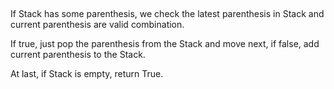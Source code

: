 ##
If Stack has some parenthesis, we check the latest parenthesis in Stack and current parenthesis are valid combination.

If true, just pop the parenthesis from the Stack and move next, if false, add current parenthesis to the Stack.

At last, if Stack is empty, return True.